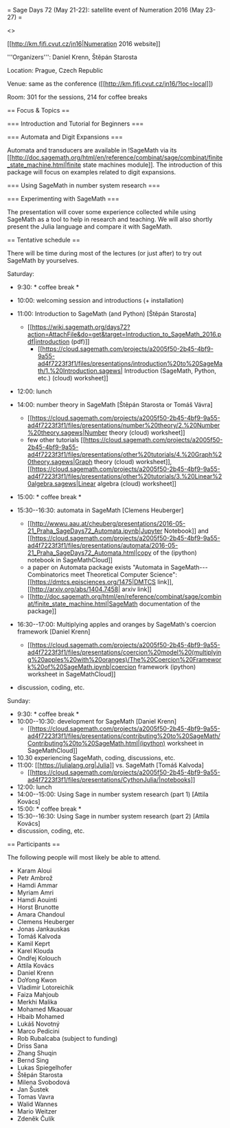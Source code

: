 = Sage Days 72 (May 21-22): satellite event of Numeration 2016 (May 23-27) =

<<TableOfContents>>

[[http://km.fjfi.cvut.cz/jn16|Numeration 2016 website]]

'''Organizers''': Daniel Krenn, Štěpán Starosta

Location: Prague, Czech Republic

Venue: same as the conference ([[http://km.fjfi.cvut.cz/jn16/?loc=local]])

Room: 301 for the sessions, 214 for coffee breaks

== Focus & Topics ==

=== Introduction and Tutorial for Beginners ===

=== Automata and Digit Expansions ===

Automata and transducers are available in !SageMath via its [[http://doc.sagemath.org/html/en/reference/combinat/sage/combinat/finite_state_machine.html|finite state machines module]]. The introduction of this package will focus on examples related to digit expansions.

=== Using SageMath in number system research ===


=== Experimenting with SageMath ===

The presentation will cover some experience collected while using SageMath as a tool to help in research and teaching. We will also shortly present the Julia language and compare it with SageMath.

== Tentative schedule ==

There will be time during most of the lectures (or just after) to try out SageMath by yourselves.

Saturday:
 * 9:30: * coffee break *
 * 10:00: welcoming session and introductions (+ installation)
 * 11:00: Introduction to SageMath (and Python) [Štěpán Starosta]
	* [[https://wiki.sagemath.org/days72?action=AttachFile&do=get&target=Introduction_to_SageMath_2016.pdf|introduction (pdf)]]
        * [[https://cloud.sagemath.com/projects/a2005f50-2b45-4bf9-9a55-ad4f7223f3f1/files/presentations/introduction%20to%20SageMath/1.%20Introduction.sagews| Introduction (SageMath, Python, etc.) (cloud) worksheet]]

 * 12:00: lunch
 * 14:00: number theory in SageMath [Štěpán Starosta or Tomáš Vávra]
    * [[https://cloud.sagemath.com/projects/a2005f50-2b45-4bf9-9a55-ad4f7223f3f1/files/presentations/number%20theory/2.%20Number%20theory.sagews|Number theory (cloud)  worksheet]]
    * few other tutorials [[https://cloud.sagemath.com/projects/a2005f50-2b45-4bf9-9a55-ad4f7223f3f1/files/presentations/other%20tutorials/4.%20Graph%20theory.sagews|Graph theory  (cloud) worksheet]], [[https://cloud.sagemath.com/projects/a2005f50-2b45-4bf9-9a55-ad4f7223f3f1/files/presentations/other%20tutorials/3.%20Linear%20algebra.sagews|Linear algebra (cloud) worksheet]]
 * 15:00: * coffee break *
 * 15:30--16:30: automata in SageMath [Clemens Heuberger]
    * [[http://wwwu.aau.at/cheuberg/presentations/2016-05-21_Praha_SageDays72_Automata.ipynb|Jupyter Notebook]] and [[https://cloud.sagemath.com/projects/a2005f50-2b45-4bf9-9a55-ad4f7223f3f1/files/presentations/automata/2016-05-21_Praha_SageDays72_Automata.html|copy of the (ipython) notebook in SageMathCloud]]
    * a paper on Automata package exists "Automata in SageMath---Combinatorics meet Theoretical Computer Science": [[https://dmtcs.episciences.org/1475|DMTCS link]], [[http://arxiv.org/abs/1404.7458| arxiv link]]
    * [[http://doc.sagemath.org/html/en/reference/combinat/sage/combinat/finite_state_machine.html|SageMath documentation of the package]]
 * 16:30--17:00: Multiplying apples and oranges by SageMath's coercion framework [Daniel Krenn]
    * [[https://cloud.sagemath.com/projects/a2005f50-2b45-4bf9-9a55-ad4f7223f3f1/files/presentations/coercion%20model%20(multiplying%20apples%20with%20oranges)/The%20Coercion%20Framework%20of%20SageMath.ipynb|coercion framework (ipython) worksheet in SageMathCloud]]
 * discussion, coding, etc.

Sunday:
 * 9:30: * coffee break *
 * 10:00--10:30: development for SageMath [Daniel Krenn]
   * [[https://cloud.sagemath.com/projects/a2005f50-2b45-4bf9-9a55-ad4f7223f3f1/files/presentations/contributing%20to%20SageMath/Contributing%20to%20SageMath.html|(ipython) worksheet in SageMathCloud]]
 * 10.30 experiencing SageMath, coding, discussions, etc.
 * 11:00: [[https://julialang.org|Julia]] vs. SageMath [Tomáš Kalvoda]
   * [[https://cloud.sagemath.com/projects/a2005f50-2b45-4bf9-9a55-ad4f7223f3f1/files/presentations/CythonJulia/|notebooks]]
 * 12:00: lunch
 * 14:00--15:00: Using Sage in number system research (part 1) [Attila Kovács]
 * 15:00:  * coffee break *
 * 15:30--16:30: Using Sage in number system research (part 2) [Attila Kovács]
 * discussion, coding, etc.


== Participants ==

The following people will most likely be able to attend.


 * Karam Aloui
 * Petr Ambrož
 * Hamdi Ammar
 * Myriam Amri
 * Hamdi Aouinti
 * Horst Brunotte
 * Amara Chandoul
 * Clemens Heuberger
 * Jonas Jankauskas
 * Tomáš Kalvoda
 * Kamil Keprt
 * Karel Klouda
 * Ondřej Kolouch
 * Attila Kovács
 * Daniel Krenn
 * DoYong Kwon
 * Vladimir Lotoreichik
 * Faiza Mahjoub
 * Merkhi Malika
 * Mohamed Mkaouar
 * Hbaib Mohamed
 * Lukáš Novotný
 * Marco Pedicini
 * Rob Rubalcaba (subject to funding)
 * Driss Sana
 * Zhang Shuqin
 * Bernd Sing
 * Lukas Spiegelhofer
 * Štěpán Starosta
 * Milena Svobodová
 * Jan Šustek
 * Tomas Vavra
 * Walid Wannes
 * Mario Weitzer
 * Zdeněk Čulík
